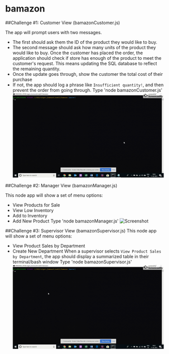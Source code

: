# bamazon

##Challenge #1: Customer View (bamazonCustomer.js)

The app will prompt users with two messages.
* The first should ask them the ID of the product they would like to buy.
* The second message should ask how many units of the product they would like to buy.
Once the customer has placed the order, the application should check if store has enough of the product to meet the customer's request. This means updating the SQL database to reflect the remaining quantity.
* Once the update goes through, show the customer the total cost of their purchase
* If not, the app should log a phrase like `Insufficient quantity!`, and then prevent the order from going through.
Type 'node bamazonCustomer.js'
![Screenshot](images/challenge1_bamazonCustomer.gif)

##Challenge #2: Manager View (bamazonManager.js)

This node app will show a set of menu options:
* View Products for Sale
* View Low Inventory
* Add to Inventory
* Add New Product
Type 'node bamazonManager.js'
![Screenshot](images/challenge2_bamazonManager.gif)

##Challenge #3: Supervisor View (bamazonSupervisor.js)
This node app will show a set of menu options:
* View Product Sales by Department
* Create New Department
 When a supervisor selects `View Product Sales by Department`, the app should display a summarized table in their terminal/bash window
 Type 'node bamazonSupervisor.js'
![Screenshot](images/challenge3_bamazonSupervisor.gif)

